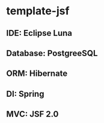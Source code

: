 template-jsf
============

IDE: Eclipse Luna
-----------------
Database: PostgreeSQL
---------------------
ORM: Hibernate
--------------
DI: Spring
----------
MVC: JSF 2.0
------------